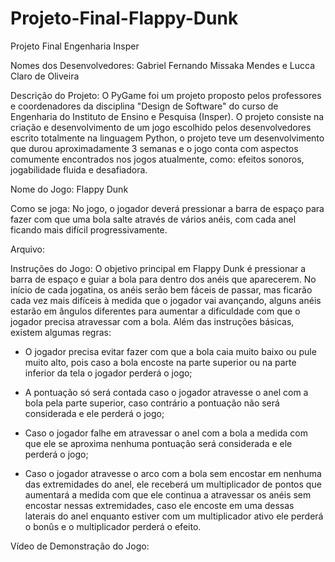 # Projeto-Final-Flappy-Dunk
Projeto Final Engenharia Insper

Nomes dos Desenvolvedores: Gabriel Fernando Missaka Mendes e Lucca Claro de Oliveira

Descrição do Projeto: O PyGame foi um projeto proposto pelos professores e coordenadores da disciplina "Design de Software" do curso de Engenharia do Instituto de Ensino e Pesquisa (Insper). O projeto consiste na criação e desenvolvimento de um jogo escolhido pelos desenvolvedores escrito totalmente na linguagem Python, o projeto teve um desenvolvimento que durou aproximadamente 3 semanas e o jogo conta com aspectos comumente encontrados nos jogos atualmente, como: efeitos sonoros, jogabilidade fluida e desafiadora.

Nome do Jogo: Flappy Dunk

Como se joga: No jogo, o jogador deverá pressionar a barra de espaço para fazer com que uma bola salte através de vários anéis, com cada anel ficando mais difícil progressivamente.

Arquivo:

Instruções do Jogo: O objetivo principal em Flappy Dunk é pressionar a barra de espaço e guiar a bola para dentro dos anéis que aparecerem. No início de cada jogatina, os anéis serão bem fáceis de passar, mas ficarão cada vez mais difíceis à medida que o jogador vai avançando, alguns anéis estarão em ângulos diferentes para aumentar a dificuldade com que o jogador precisa atravessar com a bola. Além das instruções básicas, existem algumas regras:

- O jogador precisa evitar fazer com que a bola caia muito baixo ou pule muito alto, pois caso a bola encoste na parte superior ou na parte inferior da tela o jogador perderá o jogo;

- A pontuação só será contada caso o jogador atravesse o anel com a bola pela parte superior, caso contrário a pontuação não será considerada e ele perderá  o jogo;
    
- Caso o jogador falhe em atravessar o anel com a bola a medida com que ele se aproxima nenhuma pontuação será considerada e ele perderá o jogo;
    
- Caso o jogador atravesse o arco com a bola sem encostar em nenhuma das extremidades do anel, ele receberá um multiplicador de pontos que aumentará a medida com que ele continua a atravessar os anéis sem encostar nessas extremidades, caso ele encoste em uma dessas laterais do anel enquanto estiver com um multiplicador ativo ele perderá o bonûs e o multiplicador perderá o efeito.

 Vídeo de Demonstração do Jogo: